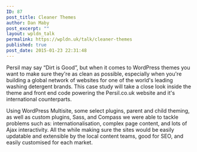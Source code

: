 ```yaml
---
ID: 87
post_title: Cleaner Themes
author: Dan Maby
post_excerpt: ""
layout: wpldn_talk
permalink: https://wpldn.uk/talk/cleaner-themes
published: true
post_date: 2015-01-23 22:31:48
---
```

Persil may say “Dirt is Good”, but when it comes to WordPress themes you want to make sure they're as clean as possible, especially when you're building a global network of websites for one of the world's leading washing detergent brands. This case study will take a close look inside the theme and front end code powering the Persil.co.uk website and it's international counterparts.

Using WordPress Multisite, some select plugins, parent and child theming, as well as custom plugins, Sass, and Compass we were able to tackle problems such as: internationalisation, complex page content, and lots of Ajax interactivity. All the while making sure the sites would be easily updatable and extensible by the local content teams, good for SEO, and easily customised for each market.